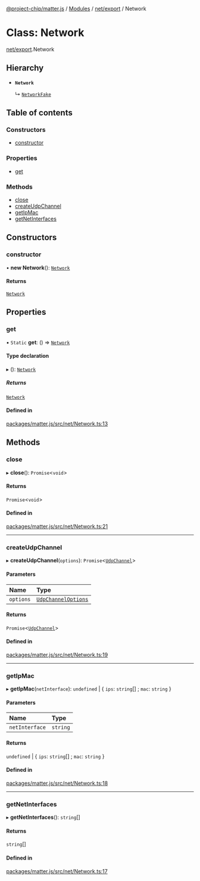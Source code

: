 [@project-chip/matter.js](../README.md) / [Modules](../modules.md) / [net/export](../modules/net_export.md) / Network

# Class: Network

[net/export](../modules/net_export.md).Network

## Hierarchy

- **`Network`**

  ↳ [`NetworkFake`](net_export.NetworkFake.md)

## Table of contents

### Constructors

- [constructor](net_export.Network.md#constructor)

### Properties

- [get](net_export.Network.md#get)

### Methods

- [close](net_export.Network.md#close)
- [createUdpChannel](net_export.Network.md#createudpchannel)
- [getIpMac](net_export.Network.md#getipmac)
- [getNetInterfaces](net_export.Network.md#getnetinterfaces)

## Constructors

### constructor

• **new Network**(): [`Network`](net_export.Network.md)

#### Returns

[`Network`](net_export.Network.md)

## Properties

### get

▪ `Static` **get**: () => [`Network`](net_export.Network.md)

#### Type declaration

▸ (): [`Network`](net_export.Network.md)

##### Returns

[`Network`](net_export.Network.md)

#### Defined in

[packages/matter.js/src/net/Network.ts:13](https://github.com/project-chip/matter.js/blob/c15b1068/packages/matter.js/src/net/Network.ts#L13)

## Methods

### close

▸ **close**(): `Promise`\<`void`\>

#### Returns

`Promise`\<`void`\>

#### Defined in

[packages/matter.js/src/net/Network.ts:21](https://github.com/project-chip/matter.js/blob/c15b1068/packages/matter.js/src/net/Network.ts#L21)

___

### createUdpChannel

▸ **createUdpChannel**(`options`): `Promise`\<[`UdpChannel`](../interfaces/net_export.UdpChannel.md)\>

#### Parameters

| Name | Type |
| :------ | :------ |
| `options` | [`UdpChannelOptions`](../interfaces/net_export.UdpChannelOptions.md) |

#### Returns

`Promise`\<[`UdpChannel`](../interfaces/net_export.UdpChannel.md)\>

#### Defined in

[packages/matter.js/src/net/Network.ts:19](https://github.com/project-chip/matter.js/blob/c15b1068/packages/matter.js/src/net/Network.ts#L19)

___

### getIpMac

▸ **getIpMac**(`netInterface`): `undefined` \| \{ `ips`: `string`[] ; `mac`: `string`  }

#### Parameters

| Name | Type |
| :------ | :------ |
| `netInterface` | `string` |

#### Returns

`undefined` \| \{ `ips`: `string`[] ; `mac`: `string`  }

#### Defined in

[packages/matter.js/src/net/Network.ts:18](https://github.com/project-chip/matter.js/blob/c15b1068/packages/matter.js/src/net/Network.ts#L18)

___

### getNetInterfaces

▸ **getNetInterfaces**(): `string`[]

#### Returns

`string`[]

#### Defined in

[packages/matter.js/src/net/Network.ts:17](https://github.com/project-chip/matter.js/blob/c15b1068/packages/matter.js/src/net/Network.ts#L17)
